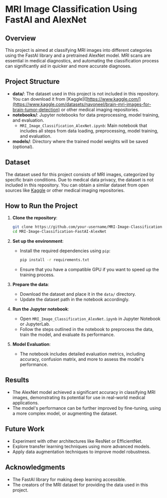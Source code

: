 # MRI Image Classification Using FastAI and AlexNet

## Overview
This project is aimed at classifying MRI images into different categories using the FastAI library and a pretrained AlexNet model. MRI scans are essential in medical diagnostics, and automating the classification process can significantly aid in quicker and more accurate diagnoses.

## Project Structure
- **data/**:
The dataset used in this project is not included in this repository. You can download it from [Kaggle]([https://www.kaggle.com/](https://www.kaggle.com/datasets/navoneel/brain-mri-images-for-brain-tumor-detection) or other medical imaging repositories.
- **notebooks/**: Jupyter notebooks for data preprocessing, model training, and evaluation.
  - `MRI_Image_Classification_AlexNet.ipynb`: Main notebook that includes all steps from data loading, preprocessing, model training, and evaluation.
- **models/**: Directory where the trained model weights will be saved (optional).

## Dataset
The dataset used for this project consists of MRI images, categorized by specific brain conditions. Due to medical data privacy, the dataset is not included in this repository. You can obtain a similar dataset from open sources like [Kaggle](https://www.kaggle.com/) or other medical imaging repositories.

## How to Run the Project
1. **Clone the repository**:
    ```bash
    git clone https://github.com/your-username/MRI-Image-Classification-FastAI-AlexNet.git
    cd MRI-Image-Classification-FastAI-AlexNet
    ```

2. **Set up the environment**:
    - Install the required dependencies using `pip`:
      ```bash
      pip install -r requirements.txt
      ```
    - Ensure that you have a compatible GPU if you want to speed up the training process.

3. **Prepare the data**:
    - Download the dataset and place it in the `data/` directory.
    - Update the dataset path in the notebook accordingly.

4. **Run the Jupyter notebook**:
    - Open `MRI_Image_Classification_AlexNet.ipynb` in Jupyter Notebook or JupyterLab.
    - Follow the steps outlined in the notebook to preprocess the data, train the model, and evaluate its performance.

5. **Model Evaluation**:
    - The notebook includes detailed evaluation metrics, including accuracy, confusion matrix, and more to assess the model's performance.

## Results
- The AlexNet model achieved a significant accuracy in classifying MRI images, demonstrating its potential for use in real-world medical applications.
- The model's performance can be further improved by fine-tuning, using a more complex model, or augmenting the dataset.

## Future Work
- Experiment with other architectures like ResNet or EfficientNet.
- Explore transfer learning techniques using more advanced models.
- Apply data augmentation techniques to improve model robustness.

## Acknowledgments
- The FastAI library for making deep learning accessible.
- The creators of the MRI dataset for providing the data used in this project.
